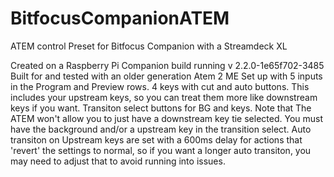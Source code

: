 # BitfocusCompanionATEM
ATEM control Preset for Bitfocus Companion with a Streamdeck XL

Created on a Raspberry Pi Companion build running v 2.2.0-1e65f702-3485
Built for and tested with an older generation Atem 2 ME
Set up with 5 inputs in the Program and Preview rows. 
4 keys with cut and auto buttons. This includes your upstream keys, so you can treat them more like downstream keys if you want.
Transiton select buttons for BG and keys. Note that The ATEM won't allow you to just have a downstream key tie selected. You must have the background and/or a upstream key in the transition select. 
Auto transiton on Upstream keys are set with a 600ms delay for actions that 'revert' the settings to normal, so if you want a longer auto transiton, you may need to adjust that to avoid running into issues.
